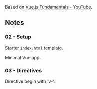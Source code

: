 Based on [Vue.js Fundamentals - YouTube](https://www.youtube.com/playlist?list=PLwAKR305CRO_1yAao-8aZiQnBqJeyng4O).

## Notes

### 02 - Setup

Starter `index.html` template.

Minimal Vue app.

### 03 - Directives

Directive begin with 'v-'.

